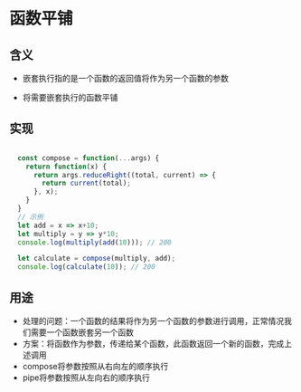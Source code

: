 # 函数平铺

## 含义

- 嵌套执行指的是一个函数的返回值将作为另一个函数的参数

- 将需要嵌套执行的函数平铺

## 实现

```javascript

  const compose = function(...args) {
    return function(x) {
      return args.reduceRight((total, current) => {
        return current(total);
      }, x);
    }
  }
  // 示例
  let add = x => x+10;
  let multiply = y => y*10;
  console.log(multiply(add(10))); // 200

  let calculate = compose(multiply, add);
  console.log(calculate(10)); // 200

```

## 用途

- 处理的问题：一个函数的结果将作为另一个函数的参数进行调用，正常情况我们需要一个函数嵌套另一个函数
- 方案：将函数作为参数，传递给某个函数，此函数返回一个新的函数，完成上述调用
- compose将参数按照从右向左的顺序执行
- pipe将参数按照从左向右的顺序执行